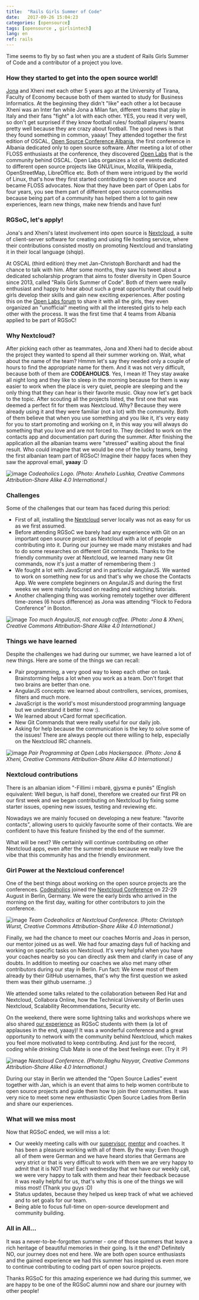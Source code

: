 ```yaml
---
title:  "Rails Girls Summer of Code"
date:   2017-09-26 15:04:23
categories: [opensource]
tags: [opensource , girlsintech]
lang: en
ref: rails
---
```

Time seems to fly by so fast when you are a student of Rails Girls Summer of Code and a contributor of a project you love.

### __How they started to get into the open source world!__

[Jona](https://jona.azizaj.com) and Xheni met each other 5 years ago at the University of Tirana, Faculty of Economy because both of them wanted to study for Business Informatics. At the beginning they didn't "like" each other a lot because Xheni was an Inter fan while Jona a Milan fan, different teams that play in Italy and their fans "fight" a lot with each other. YES, you read it very well, so don't get surprised if they know football rules/ football players/ teams pretty well because they are crazy about football. The good news is that they found something in common, yaaay! They attended together the first edition of OSCAL, [Open Source Conference Albania](https://oscal.openlabs.cc/), the first conference in Albania dedicated only to open source software. After meeting a lot of other FLOSS enthusiasts at the conference, they discovered [Open Labs](https://openlabs.cc/en/) that is the community behind OSCAL. Open Labs organizes a lot of events dedicated to different open source projects like GNU/Linux, Mozilla, Wikipedia, OpenStreetMap, LibreOffice etc. Both of them were intrigued by the world of Linux, that's how they first started contributing to open source and became FLOSS advocates. Now that they have been part of Open Labs for four years, you see them part of different open source communities because being part of a community has helped them a lot to gain new experiences, learn new things, make new friends and have fun!


### __RGSoC, let's apply!__

Jona's and Xheni's latest involvement into open source is [Nextcloud](https://nextcloud.com/), a suite of client-server software for creating and using file hosting service, where their contributions consisted mostly on promoting Nextcloud and translating it in their local language (shqip).

At OSCAL (third edition) they met Jan-Christoph Borchardt and had the chance to talk with him. After some months, they saw his tweet about a
dedicated scholarship program that aims to foster diversity in Open Source since 2013, called "Rails Girls Summer of Code". Both of them were
really enthusiast and happy to hear about such a great opportunity that could help girls develop their skills and gain new exciting experiences. After posting this on the [Open Labs forum](https://forum.openlabs.cc/) to share it with all the girls, they even organized an "unofficial" meeting with all the interested girls to help each other with the process. It was the first time that 4 teams from Albania applied to be part of RGSoC!

### __Why Nextcloud?__

After picking each other as teammates, Jona and Xheni had to decide about the project they wanted to spend all their summer working on. Wait, what about the name of the team?
Hmmm let's say they needed only a couple of hours to find the appropriate name for them. And it was not very difficult, because both of them are __CODEAHOLICS__. Yes, I mean it! They stay awake all night long and they like to sleep in the morning because for them is way easier to work when the place is very quiet, people are sleeping and the only thing that they can hear is their favorite music. Okay now let's get back to the topic. After scouting all the projects listed, the first one that was deemed a perfect fit for them was Nextcloud. Why? Because they were already using it and they were familiar (not a lot) with the community. Both of them believe that when you use something and you like it, it's very easy for you to start promoting and working on it, in this way you will always do something that you love and are not forced to. They decided to work on the contacts app and documentation part during the summer.
After finishing the application all the albanian teams were "stressed" waiting about the final result. Who could imagine that we would be one of the lucky teams, being the first albanian team part of RGSoC! Imagine their happy faces when they saw the approval email, __yaaay__ :D

![image](/images/codeaholics_logo.png)
*Codeaholics Logo. (Photo: Anxhelo Lushka, Creative Commons Attribution-Share Alike 4.0 International.)*

### __Challenges__

Some of the challenges that our team has faced during this period:

* First of all, installing the [Nextcloud](https://nextcloud.com/) server locally was not as easy for us as we first assumed.
* Before attending RGSoC we barely had any experience with Git on an important open source project as Nextcloud with a lot of people contributing into it. During our journey we made many mistakes and had to do some researches on different Git commands. Thanks to the friendly community over at Nextcloud, we learned many new Git commands, now it's just a matter of remembering them :)
* We fought a lot with JavaScript and in particular AngularJS. We wanted to work on something new for us and that's why we chose the Contacts App. We were complete beginners on AngularJS and during the first weeks we were mainly focused on reading and watching tutorials.
* Another challenging thing was working remotely together over different time-zones (6 hours difference) as Jona was attending “Flock to Fedora Conference” in Boston.

![image](/images/codeaholics_angularJS.jpg)
*Too much AngularJS, not enough coffee. (Photo: Jona & Xheni, Creative Commons Attribution-Share Alike 4.0 International.)*

### __Things we have learned__

Despite the challenges we had during our summer, we have learned a lot of new things. Here are some of the things we can recall:

* Pair programming, a very good way to keep each other on task. Brainstorming helps a lot when you work as a team. Don't forget that two brains are better than one.
* AngularJS concepts: we learned about controllers, services, promises, filters and much more.
* JavaScript is the world's most misunderstood programming language but we understand it better now :).
* We learned about vCard format specification.
* New Git Commands that were really useful for our daily job.
* Asking for help because the communication is the key to solve some of the issues! There are always people out there willing to help, especially on the Nextcloud IRC channels.

![image](/images/codeaholics_pairprogramming.jpg)
*Pair Programming at Open Labs Hackerspace. (Photo: Jona & Xheni, Creative Commons Attribution-Share Alike 4.0 International.)*


### __Nextcloud contributions__

There is an albanian idiom "-Fillimi i mbarë, gjysma e punës" (English equivalent: Well begun, is half done), therefore we created our first PR on our first week and we began contributing on Nextcloud by fixing some starter issues, opening new issues, testing and reviewing etc.

Nowadays we are mainly focused on developing a new feature: "favorite contacts”, allowing users to quickly favourite some of their contacts.  We are confident to have this feature finished by the end of the summer.

What will be next? We certainly will continue contributing on other Nextcloud apps, even after the summer ends because we really love the vibe that this community has and the friendly environment.


### __Girl Power at the Nextcloud conference!__

One of the best things about working on the open source projects are the conferences. [Codeaholics](https://twitter.com/codeaholics_AL) joined the [Nextcloud Conference](https://nextcloud.com/conf/) on 22-29 August in Berlin, Germany. We were the early birds who arrived in the morning on the first day, waiting for other contributors to join the conference.

![image](/images/codeaholics_nextcloud_conference.jpg)
*Team Codeaholics at Nextcloud Conference. (Photo: Christoph Wurst, Creative Commons Attribution-Share Alike 4.0 International.)*

Finally, we had the chance to meet our coaches Morris and Joas in person, our mentor joined us as well. We had four amazing days full of hacking and working on specific tasks on Nextcloud. It's very helpful when you have your coaches nearby so you can directly ask them and clarify in case of any doubts. In addition to meeting our coaches we also met many other contributors during our stay in Berlin. Fun fact: We knew most of them already by their GitHub usernames, that's why the first question we asked them was their github username. ;)

We attended some talks related to the collaboration between Red Hat and Nextcloud, Collabora Online, how the Technical University of Berlin uses Nextcloud, Scalability Recommendations, Security etc.

On the weekend, there were some lightning talks and workshops where we also shared [our experience](https://www.youtube.com/watch?v=OpMtsE_MICs) as RGSoC students with them (a lot of applauses in the end, yaaay)! It was a wonderful conference and a great opportunity to network with the community behind Nextcloud, which makes you feel more motivated to keep contributing.
And just for the record, coding while drinking Club Mate is one of the best feelings ever. (Try it :P)


![image](/images/codeaholics_nextcloud.jpg)
*Nextcloud Conference. (Photo:Raghu Nayyar, Creative Commons Attribution-Share Alike 4.0 International.)*

During our stay in Berlin we attended the “Open Source Ladies” event together with Jan, which is an event that aims to help women contribute to open source projects and guide them how to join their communities. It was very nice to meet some new enthusiastic Open Source Ladies from Berlin and share our experiences.


### __What will we miss most__

Now that RGSoC ended, we will miss a lot:

* Our weekly meeting calls with our [supervisor](https://twitter.com/benediktdeicke), [mentor](https://twitter.com/jancborchardt)  and coaches. It has been a pleasure working with all of them. By the way: Even though all of them were German and we have heard stories that Germans are very strict or that is very difficult to work with them we are very happy to admit that it is NOT true! Each wednesday that we have our weekly call, we were very happy to talk with them and hear their feedback because it was really helpful for us, that's why this is one of the things we will miss most! (Thank you guys :D)
* Status updates, because they helped us keep track of what we achieved and to set goals for our team.
* Being able to focus full-time on open-source development and community building.


### __All in All...__

It was a never-to-be-forgotten summer - one of those summers that leave a rich heritage of beautiful memories in their going. Is it the end? Definitely NO, our journey does not end here. We are both open source enthusiasts and the gained experience we had this summer has inspired us even more to continue contributing to coding part of open source projects.

Thanks RGSoC for this amazing experience we had during this summer, we are happy to be one of the RGSoC alumni now and share our journey with other people!
